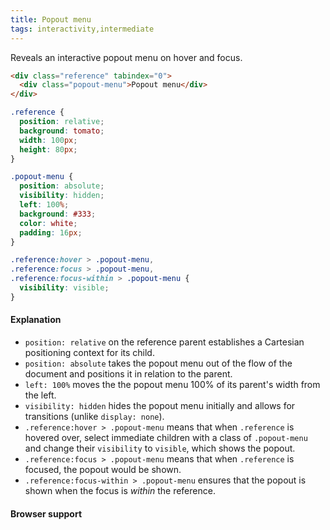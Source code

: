 ```yaml
---
title: Popout menu
tags: interactivity,intermediate
---
```


Reveals an interactive popout menu on hover and focus.

```html
<div class="reference" tabindex="0">
  <div class="popout-menu">Popout menu</div>
</div>
```

```css
.reference {
  position: relative;
  background: tomato;
  width: 100px;
  height: 80px;
}

.popout-menu {
  position: absolute;
  visibility: hidden;
  left: 100%;
  background: #333;
  color: white;
  padding: 16px;
}

.reference:hover > .popout-menu,
.reference:focus > .popout-menu,
.reference:focus-within > .popout-menu {
  visibility: visible;
}
```

#### Explanation

- `position: relative` on the reference parent establishes a Cartesian positioning context for its child.
- `position: absolute` takes the popout menu out of the flow of the document and positions it in relation to the parent.
- `left: 100%` moves the the popout menu 100% of its parent's width from the left.
- `visibility: hidden` hides the popout menu initially and allows for transitions (unlike `display: none`).
- `.reference:hover > .popout-menu` means that when `.reference` is hovered over, select immediate children with a class of `.popout-menu` and change their `visibility` to `visible`, which shows the popout.
- `.reference:focus > .popout-menu` means that when `.reference` is focused, the popout would be shown.
- `.reference:focus-within > .popout-menu` ensures that the popout is shown when the focus is _within_ the reference.

#### Browser support
